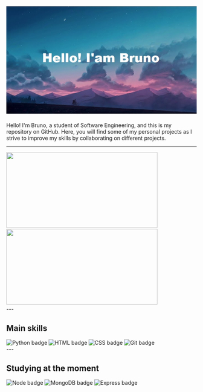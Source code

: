 ![Hello! I'am Bruno](banner.jpg)
--
<p align="left" width="100">Hello! I'm Bruno, a student of Software Engineering, and this is my repository on GitHub. Here, you will find some of my personal projects as I strive to improve my skills by collaborating on different projects.
</p>

---
<div align="left">
  <a href="https://github.com/brunomascioli">
  <img height="200em" width="400em" src="https://github-readme-stats.vercel.app/api?username=brunomascioli&show_icons=true&theme=dracula&include_all_commits=true&count_private=true"/>
  </br>
  <img height="200em" width="400em" src="https://github-readme-stats.vercel.app/api/top-langs/?username=brunomascioli&layout=compact&langs_count=7&theme=dracula"/>
  </a>
</div>
---
<div>
  <h2>Main skills</h2>
  <img src="https://www.vectorlogo.zone/logos/python/python-vertical.svg" alt="Python badge" height="70">
  <img src="https://www.vectorlogo.zone/logos/w3_html5/w3_html5-icon.svg" alt="HTML badge" height="70"> 
  <img src="https://www.vectorlogo.zone/logos/w3_css/w3_css-official.svg" alt="CSS badge" height="90">
  <img src="https://git-scm.com/images/logos/downloads/Git-Icon-1788C.png" alt="Git badge" height="70">
</div>
---
<div>
  <h2>Studying at the moment</h2>
  <img src="https://www.vectorlogo.zone/logos/nodejs/nodejs-icon.svg" alt="Node badge" height="70">
  <img src="https://www.vectorlogo.zone/logos/mongodb/mongodb-ar21.svg" alt="MongoDB badge" height="70">
  <img src="https://www.vectorlogo.zone/logos/expressjs/expressjs-ar21.svg" alt="Express badge" height="70">
</div>
